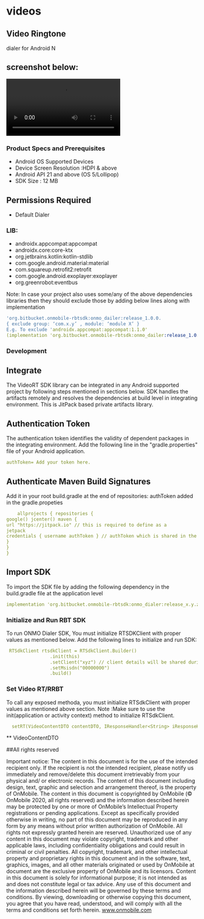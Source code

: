 # videos

## Video Ringtone
 dialer for Android N

## screenshot below:
![github](https://github.com/srinivasvadde/videos/blob/main/are%20are.mp4 "github") 



### Product Specs and Prerequisites
* Android OS Supported Devices
* Device Screen Resolution :HDPI & above
* Android API 21 and above (OS 5/Lollipop) 
* SDK Size : 12 MB
 
## Permissions Required
* Default Dialer 


### LIB:
* androidx.appcompat:appcompat
* androidx.core:core-ktx
* org.jetbrains.kotlin:kotlin-stdlib
* com.google.android.material:material
* com.squareup.retrofit2:retrofit
* com.google.android.exoplayer:exoplayer
* org.greenrobot:eventbus


Note: In case your project also uses some/any of the above dependencies libraries then they should exclude those by adding below lines along with implementation 

```yml
'org.bitbucket.onmobile-rbtsdk:onmo_dailer:release_1.0.0.
{ exclude group: ‘com.x.y’ , module: ‘module X’ }
E.g. To exclude 'androidx.appcompat:appcompat:1.1.0'
(implementation 'org.bitbucket.onmobile-rbtsdk:onmo_dailer:release_1.0.0') { exclude group: ' androidx.appcompat', module: ' appcompat' }
```

### Development
## Integrate
The VideoRT SDK library can be integrated in any Android supported project by following steps mentioned in sections below. SDK handles the artifacts remotely and resolves the dependencies at build level in integrating environment. This is JitPack based private artifacts library.

## Authentication Token

The authentication token identifies the validity of dependent packages in the integrating environment. Add the following line in the "gradle.properties"
file of your Android application.
  
  ```yml
  authToken= Add your token here.
   ```

## Authenticate Maven Build Signatures

  Add it in your root build.gradle at the end of repositories:
  authToken added in the gradle.propeties
  ```yml
      allprojects { repositories {
google() jcenter() maven {
url "https://jitpack.io" // this is required to define as a
jetpack
credentials { username authToken } // authToken which is shared in the SDK document
}
}
}
```


## Import SDK
To import the SDK file by adding the following dependency in the build.gradle file at the application level

```yml
implementation 'org.bitbucket.onmobile-rbtsdk:onmo_dialer:release_x.y.z'

```



### Initialize and Run RBT SDK

To run ONMO Dialer SDK, You must initialize RTSDKClient with proper values as mentioned below.
Add the following lines to initialize and run SDK:

```yml
 RTSdkClient rtsdkClient = RTSdkClient.Builder()
                .init(this)
                .setClient("xyz") // client details will be shared during integrating 
                .setMsisdn("00000000")
                .build()

```



### Set Video RT/RRBT
To call any exposed methoda, you must initialize RTSdkClient with proper values as mentioned above section.
Note :Make sure to use the init(application or activity context) method to initialize RTSdkClient.
```yml
  setRT(VideoContentDTO contentDTO, IResponseHandler<String> iResponseHandler);  
```
** VideoContentDTO




##All rights reserved 

   
Important notice: The content in this document is for the use of the intended recipient only. If the recipient is not the intended recipient, please notify us immediately and remove/delete this document irretrievably from your physical and/ or electronic records.
The content of this document including design, text, graphic and selection and arrangement thereof, is the property of OnMobile. The content in this document is copyrighted by OnMobile (© OnMobile 2020, all rights reserved) and the information described herein may be protected by one or more of OnMobile’s Intellectual Property registrations or pending applications. Except as specifically provided otherwise in writing, no part of this document may be reproduced in any form by any means without prior written authorization of OnMobile. All rights not expressly granted herein are reserved. Unauthorized use of any content in this document may violate copyright, trademark and other applicable laws, including confidentiality obligations and could result in criminal or civil penalties. All copyright, trademark, and other intellectual property and proprietary rights in this document and in the software, text, graphics, images, and all other materials originated or used by OnMobile at document are the exclusive property of OnMobile and its licensors. Content in this document is solely for informational purpose; it is not intended as and does not constitute legal or tax advice. Any use of this document and the information described herein will be governed by these terms and conditions. By viewing, downloading or otherwise copying this document, you agree that you have read, understood, and will comply with all the terms and conditions set forth herein.
www.onmobile.com
